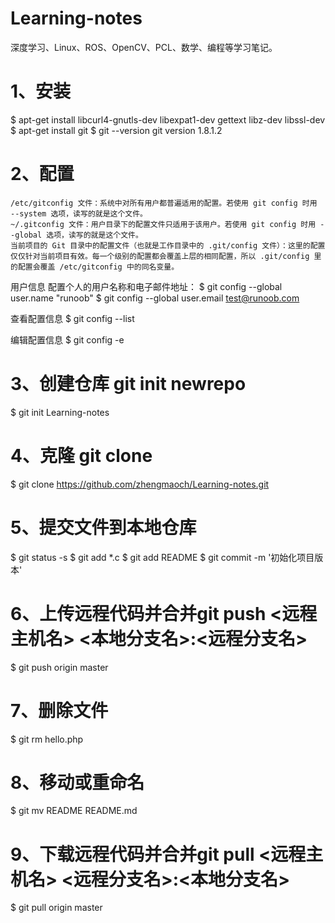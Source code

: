 # Learning-notes
深度学习、Linux、ROS、OpenCV、PCL、数学、编程等学习笔记。


# 1、安装
$ apt-get install libcurl4-gnutls-dev libexpat1-dev gettext libz-dev libssl-dev
$ apt-get install git
$ git --version
git version 1.8.1.2

# 2、配置
	/etc/gitconfig 文件：系统中对所有用户都普遍适用的配置。若使用 git config 时用 --system 选项，读写的就是这个文件。
	~/.gitconfig 文件：用户目录下的配置文件只适用于该用户。若使用 git config 时用 --global 选项，读写的就是这个文件。
	当前项目的 Git 目录中的配置文件（也就是工作目录中的 .git/config 文件）：这里的配置仅仅针对当前项目有效。每一个级别的配置都会覆盖上层的相同配置，所以 .git/config 里的配置会覆盖 /etc/gitconfig 中的同名变量。

用户信息
配置个人的用户名称和电子邮件地址：
$ git config --global user.name "runoob"
$ git config --global user.email test@runoob.com

查看配置信息
$ git config --list

编辑配置信息
$ git config -e

# 3、创建仓库 git init newrepo
$ git init Learning-notes

# 4、克隆 git clone <repo> <directory>
$ git clone https://github.com/zhengmaoch/Learning-notes.git

# 5、提交文件到本地仓库
$ git status -s
$ git add *.c
$ git add README
$ git commit -m '初始化项目版本'

# 6、上传远程代码并合并git push <远程主机名> <本地分支名>:<远程分支名>
$ git push origin master

# 7、删除文件
$ git rm hello.php 

# 8、移动或重命名
$ git mv README README.md

# 9、下载远程代码并合并git pull <远程主机名> <远程分支名>:<本地分支名>
$ git pull origin master